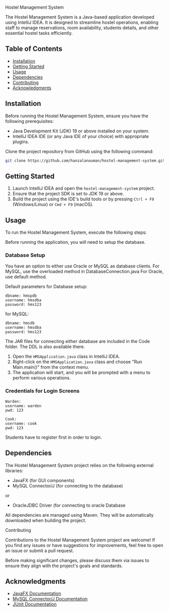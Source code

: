 Hostel Management System 

The Hostel Management System is a Java-based application developed using IntelliJ IDEA. It is designed to streamline hostel operations, enabling staff to manage reservations, room availability, students details, and other essential hostel tasks efficiently. 

## Table of Contents 

- [Installation](#installation)
- [Getting Started](#getting-started)
- [Usage](#usage)
- [Dependencies](#dependencies)
- [Contributing](#contributing)
- [Acknowledgments](#acknowledgments) 

## Installation 

Before running the Hostel Management System, ensure you have the following prerequisites: 

- Java Development Kit (JDK) 19 or above installed on your system.
- IntelliJ IDEA IDE (or any Java IDE of your choice) with appropriate plugins. 

Clone the project repository from GitHub using the following command: 

```bash
git clone https://github.com/hanzalanouman/hostel-management-system.git
``` 

## Getting Started 

1. Launch IntelliJ IDEA and open the `hostel-management-system` project.
2. Ensure that the project SDK is set to JDK 19 or above.
3. Build the project using the IDE's build tools or by pressing `Ctrl + F9` (Windows/Linux) or `Cmd + F9` (macOS). 


## Usage 

To run the Hostel Management System, execute the following steps: 

Before running the application, you will need to setup the database.
### Database Setup
You have an option to either use Oracle or MySQL as database clients.
For MySQL, use the overloaded method in DatabaseConnection.java
For Oracle, use default method.

Default parameters for Database setup:
```
dbname: hmspdb
username: hmsdba
password: hms123
```

for MySQL: 

```
dbname: hmsdb
username: hmsdba
password: hms123
```

The JAR files for connecting either database are included in the Code folder. The DDL is also available there.

1. Open the `HMSApplication.java` class in IntelliJ IDEA.
2. Right-click on the `HMSApplication.java` class and choose "Run Main.main()" from the context menu.
3. The application will start, and you will be prompted with a menu to perform various operations.

### Credentials for Login Screens
```
Warden:
username: warden
pwd: 123

Cook:
username: cook
pwd: 123

```

Students have to register first in order to login.

## Dependencies 

The Hostel Management System project relies on the following external libraries: 

- JavaFX (for GUI components)
- MySQL Connector/J (for connecting to the database)

or 

- OracleJDBC Driver (for connecting to oracle Database

All dependencies are managed using Maven. They will be automatically downloaded when building the project.


Contributing 

Contributions to the Hostel Management System project are welcome! If you find any issues or have suggestions for improvements, feel free to open an issue or submit a pull request. 

Before making significant changes, please discuss them via issues to ensure they align with the project's goals and standards.




## Acknowledgments 

- [JavaFX Documentation](https://openjfx.io/)
- [MySQL Connector/J Documentation](https://dev.mysql.com/doc/connector-j/en/)
- [JUnit Documentation](https://junit.org/junit5/docs/current/user-guide/)
